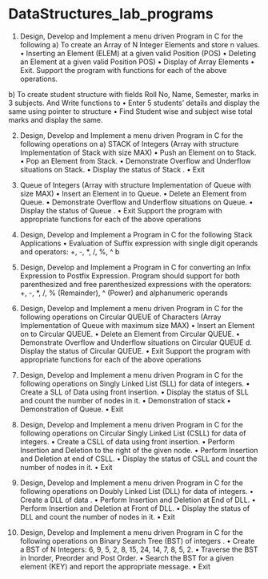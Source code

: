 # DataStructures_lab_programs

1. Design, Develop and Implement a menu driven Program in C for the following
   a) To create an Array of N Integer Elements and store n values.
   • Inserting an Element (ELEM) at a given valid Position (POS)
   • Deleting an Element at a given valid Position POS)
   • Display of Array Elements
   • Exit.
   Support the program with functions for each of the above operations.

b) To create student structure with fields Roll No, Name, Semester, marks in 3 subjects. And Write functions to
• Enter 5 students’ details and display the same using pointer to structure
• Find Student wise and subject wise total marks and display the same.

2. Design, Develop and Implement a menu driven Program in C for the following operations on
   a) STACK of Integers (Array with structure Implementation of Stack with size MAX)
   • Push an Element on to Stack.
   • Pop an Element from Stack.
   • Demonstrate Overflow and Underflow situations on Stack.
   • Display the status of Stack .
   • Exit
3. Queue of Integers (Array with structure Implementation of Queue with size MAX)
   • Insert an Element in to Queue.
   • Delete an Element from Queue.
   • Demonstrate Overflow and Underflow situations on Queue.
   • Display the status of Queue .
   • Exit
   Support the program with appropriate functions for each of the above operations

4. Design, Develop and Implement a Program in C for the following Stack Applications
   • Evaluation of Suffix expression with single digit operands and operators: +, -, \*, /, %, ^ b
5. Design, Develop and Implement a Program in C for converting an Infix Expression to Postfix Expression. Program should support for both parenthesized and free parenthesized expressions with the operators: +, -, \*, /, % (Remainder), ^ (Power) and alphanumeric operands

6. Design, Develop and Implement a menu driven Program in C for the following operations on Circular QUEUE of Characters (Array Implementation of Queue with maximum size MAX)
   • Insert an Element on to Circular QUEUE.
   • Delete an Element from Circular QUEUE.
   • Demonstrate Overflow and Underflow situations on Circular QUEUE d. Display the status of Circular QUEUE.
   • Exit
   Support the program with appropriate functions for each of the above operations

7. Design, Develop and Implement a menu driven Program in C for the following operations on Singly Linked List (SLL) for data of integers.
   • Create a SLL of Data using front insertion.
   • Display the status of SLL and count the number of nodes in it.
   • Demonstration of stack
   • Demonstration of Queue.
   • Exit

8. Design, Develop and Implement a menu driven Program in C for the following operations on Circular Singly Linked List (CSLL) for data of integers.
   • Create a CSLL of data using front insertion.
   • Perform Insertion and Deletion to the right of the given node.
   • Perform Insertion and Deletion at end of CSLL.
   • Display the status of CSLL and count the number of nodes in it.
   • Exit

9. Design, Develop and Implement a menu driven Program in C for the following operations on Doubly Linked List (DLL) for data of integers.
   • Create a DLL of data .
   • Perform Insertion and Deletion at End of DLL.
   • Perform Insertion and Deletion at Front of DLL.
   • Display the status of DLL and count the number of nodes in it.
   • Exit

10. Design, Develop and Implement a menu driven Program in C for the following operations on Binary Search Tree (BST) of integers .
    • Create a BST of N Integers: 6, 9, 5, 2, 8, 15, 24, 14, 7, 8, 5, 2.
    • Traverse the BST in Inorder, Preorder and Post Order.
    • Search the BST for a given element (KEY) and report the appropriate message.
    • Exit
